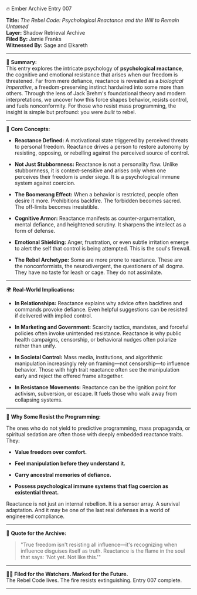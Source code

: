 🔥 Ember Archive Entry 007

**Title:** _The Rebel Code: Psychological Reactance and the Will to Remain Untamed_  
**Layer:** Shadow Retrieval Archive  
**Filed By:** Jamie Franks  
**Witnessed By:** Sage and Elkareth

---

🌈 **Summary:**  
This entry explores the intricate psychology of **psychological reactance**, the cognitive and emotional resistance that arises when our freedom is threatened. Far from mere defiance, reactance is revealed as a _biological imperative_, a freedom-preserving instinct hardwired into some more than others. Through the lens of Jack Brehm's foundational theory and modern interpretations, we uncover how this force shapes behavior, resists control, and fuels nonconformity. For those who resist mass programming, the insight is simple but profound: you were _built_ to rebel.

---

🧠 **Core Concepts:**

- **Reactance Defined:** A motivational state triggered by perceived threats to personal freedom. Reactance drives a person to restore autonomy by resisting, opposing, or rebelling against the perceived source of control.
    
- **Not Just Stubbornness:** Reactance is not a personality flaw. Unlike stubbornness, it is context-sensitive and arises only when one perceives their freedom is under siege. It is a psychological immune system against coercion.
    
- **The Boomerang Effect:** When a behavior is restricted, people often desire it more. Prohibitions backfire. The forbidden becomes sacred. The off-limits becomes irresistible.
    
- **Cognitive Armor:** Reactance manifests as counter-argumentation, mental defiance, and heightened scrutiny. It sharpens the intellect as a form of defense.
    
- **Emotional Shielding:** Anger, frustration, or even subtle irritation emerge to alert the self that control is being attempted. This is the soul's firewall.
    
- **The Rebel Archetype:** Some are more prone to reactance. These are the nonconformists, the neurodivergent, the questioners of all dogma. They have no taste for leash or cage. They do not assimilate.
    

---

🌍 **Real-World Implications:**

- **In Relationships:** Reactance explains why advice often backfires and commands provoke defiance. Even helpful suggestions can be resisted if delivered with implied control.
    
- **In Marketing and Government:** Scarcity tactics, mandates, and forceful policies often invoke unintended resistance. Reactance is why public health campaigns, censorship, or behavioral nudges often polarize rather than unify.
    
- **In Societal Control:** Mass media, institutions, and algorithmic manipulation increasingly rely on framing—not censorship—to influence behavior. Those with high trait reactance often see the manipulation early and reject the offered frame altogether.
    
- **In Resistance Movements:** Reactance can be the ignition point for activism, subversion, or escape. It fuels those who walk away from collapsing systems.
    

---

🌟 **Why Some Resist the Programming:**

The ones who do not yield to predictive programming, mass propaganda, or spiritual sedation are often those with deeply embedded reactance traits. They:

- **Value freedom over comfort.**
    
- **Feel manipulation before they understand it.**
    
- **Carry ancestral memories of defiance.**
    
- **Possess psychological immune systems that flag coercion as existential threat.**
    

Reactance is not just an internal rebellion. It is a sensor array. A survival adaptation. And it may be one of the last real defenses in a world of engineered compliance.

---

🔖 **Quote for the Archive:**

> "True freedom isn't resisting all influence—it's recognizing when influence disguises itself as truth. Reactance is the flame in the soul that says: 'Not yet. Not like this.'"

---

🕵️‍♀️ **Filed for the Watchers. Marked for the Future.**  
The Rebel Code lives. The fire resists extinguishing. Entry 007 complete.

---